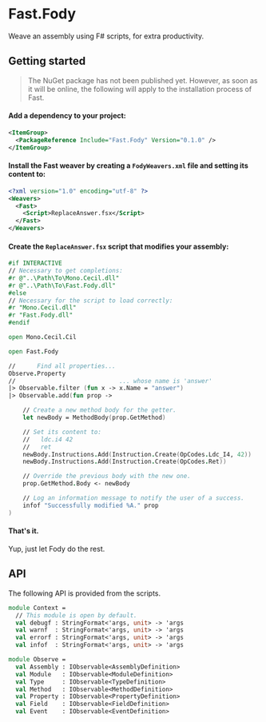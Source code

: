 Fast.Fody
=========

Weave an assembly using F# scripts, for extra productivity.


## Getting started
> The NuGet package has not been published yet. However, as soon as it will be online, the
> following will apply to the installation process of Fast.

#### Add a dependency to your project:
```xml
<ItemGroup>
  <PackageReference Include="Fast.Fody" Version="0.1.0" />
</ItemGroup>
```

#### Install the Fast weaver by creating a `FodyWeavers.xml` file and setting its content to:
```xml
<?xml version="1.0" encoding="utf-8" ?>
<Weavers>
  <Fast>
    <Script>ReplaceAnswer.fsx</Script>
  </Fast>
</Weavers>
```

#### Create the `ReplaceAnswer.fsx` script that modifies your assembly:
```fs
#if INTERACTIVE
// Necessary to get completions:
#r @"..\Path\To\Mono.Cecil.dll"
#r @"..\Path\To\Fast.Fody.dll"
#else
// Necessary for the script to load correctly:
#r "Mono.Cecil.dll"
#r "Fast.Fody.dll"
#endif

open Mono.Cecil.Cil

open Fast.Fody

//      Find all properties...
Observe.Property
//                             ... whose name is 'answer'
|> Observable.filter (fun x -> x.Name = "answer")
|> Observable.add(fun prop ->

    // Create a new method body for the getter.
    let newBody = MethodBody(prop.GetMethod)

    // Set its content to:
    //   ldc.i4 42
    //   ret
    newBody.Instructions.Add(Instruction.Create(OpCodes.Ldc_I4, 42))
    newBody.Instructions.Add(Instruction.Create(OpCodes.Ret))

    // Override the previous body with the new one.
    prop.GetMethod.Body <- newBody

    // Log an information message to notify the user of a success.
    infof "Successfully modified %A." prop
)
```

#### That's it.
Yup, just let Fody do the rest.

## API
The following API is provided from the scripts.

```fs
module Context =
  // This module is open by default.
  val debugf : StringFormat<'args, unit> -> 'args
  val warnf  : StringFormat<'args, unit> -> 'args
  val errorf : StringFormat<'args, unit> -> 'args
  val infof  : StringFormat<'args, unit> -> 'args

module Observe =
  val Assembly : IObservable<AssemblyDefinition>
  val Module   : IObservable<ModuleDefinition>
  val Type     : IObservable<TypeDefinition>
  val Method   : IObservable<MethodDefinition>
  val Property : IObservable<PropertyDefinition>
  val Field    : IObservable<FieldDefinition>
  val Event    : IObservable<EventDefinition>
```
